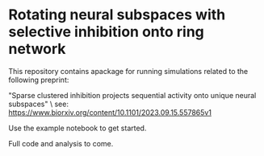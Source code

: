# Rotating neural subspaces with selective inhibition onto ring network

This repository contains apackage for running simulations related to the following preprint:

"Sparse clustered inhibition projects sequential activity onto unique neural subspaces" \\
see: https://www.biorxiv.org/content/10.1101/2023.09.15.557865v1

Use the example notebook to get started.

Full code and analysis to come.
